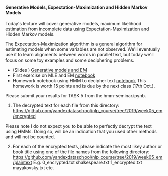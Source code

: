 #### Generative Models, Expectation-Maximization and Hidden Markov Models

Today's lecture will cover generative models, maximum likelihood estimation from incomplete data using Expectation-Maximization and Hidden Markov models.

The Expectation-Maximization algorithm is a general algorithm for estimating models when some variables are not observed. We'll eventually use it to learn alignments between words in parallel text, but today we'll focus on some toy examples and some deciphering problems.

* (Slides ) [Generative models and EM](https://github.com/yandexdataschool/nlp_course/blob/2019/week05_em/generative_models_and_em.pdf) 
* First exercise on MLE and EM [notebook](coins-seminar.ipynb)
* Homework notebook using HMM to decipher text [notebook](hmm-seminar.ipynb) This homework is worth 15 points and is due by the next class (17th Oct.).

Please submit your results for TASK 5 from the hmm-seminar.ipynb.

1. The decrypted text for each file from this directory:
https://github.com/yandexdataschool/nlp_course/tree/2019/week05_em/encrypted 

Please note I do not expect you to be able to perfectly decrypt the text using HMMs. Doing so, will be an indication that you used other methods and will not be counted.

2. For each of the encrypted texts, please indicate the most likey author or book title using one of the file names from the following directory:
https://github.com/yandexdataschool/nlp_course/tree/2019/week05_em/plaintext 
E.g.
0_encrypted.txt shakespeare.txt
1_encrypted.txt mayakovsky.txt
etc.



